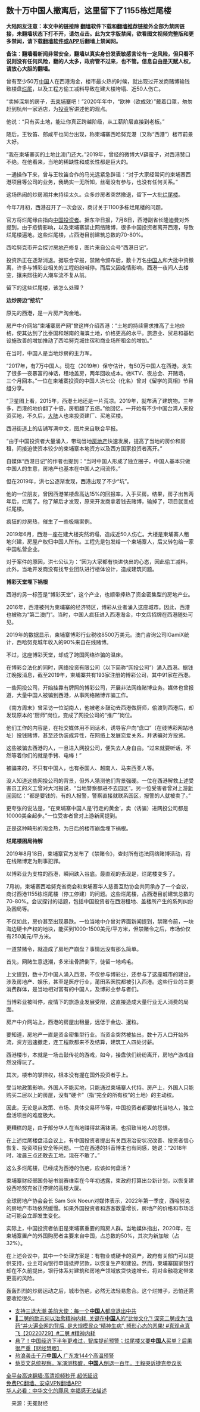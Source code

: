  <!-- 面包屑导航 --> <h2>数十万中国人撤离后，这里留下了1155栋烂尾楼</h2> <p class="notice"><b>大陆网友注意：本文中的链接除 <a href="https://github.com/bannedbook/fanqiang" >翻墙</a>软件下载和<a href="https://github.com/killgcd/justmysocks/blob/master/README.md">翻墙推荐</a>链接外全部为禁网链接，未翻墙状态下打不开，请勿点击。此为文字版禁闻，欲看图文视频完整版和更多禁闻，请下载<a href="https://github.com/bannedbook/fanqiang">翻墙软件或APP</a>后翻墙上禁闻网。</p><p>备注：翻墙看新闻非常安全，翻墙以真实身份发表敏感言论有一定风险，但只看不说则没有任何风险，翻的人太多，政府管不过来，也不管。信息自由是天赋人权，请放心大胆的翻墙。</b></p>  <div class="entry"> <p>曾有至少50万<span class='wp_keywordlink_affiliate'><a href="https://www.bannedbook.org/" title="中国" target="_blank">中国</a></span>人在西港淘金，楼市最火热的时候，就出现过开发商赌博输钱致楼盘<a href="https://www.bannedbook.org/bnews/tag/%E7%83%82%E5%B0%BE/" class="st_tag internal_tag" rel="tag" title="标签 烂尾 下的日志">烂尾</a>，以及工程方偷工减料导致在建大楼垮塌、近50人伤亡。</p> <p>“卖掉深圳的房子，去<a href="https://www.bannedbook.org/bnews/tag/%e6%9f%ac%e5%9f%94%e5%af%a8/" class="st_tag internal_tag" rel="tag" title="标签 柬埔寨 下的日志">柬埔寨</a>吧！”2020年年中，“欧神（欧成效）”戴着口罩，匆匆赶到杭州一家酒店，为<a href="https://www.bannedbook.org/bnews/tag/%e6%8a%95%e8%b5%84/" class="st_tag internal_tag" rel="tag" title="标签 投资 下的日志">投资</a>客讲述他的观点。</p> <p>他说：“只有买土地，能让你真正跨越阶级，从工薪阶层直接到老板。”</p> <p>随后，王牧笛、郎咸平也同台出现，称柬埔寨西哈努克港（又称“西港”）楼市前景大好。</p> <p>“我在柬埔寨买的土地比澳门还大。”2019年，曾经的微博大V薛蛮子，对西港赞口不绝。在他看来，当地的稀缺性和成长性都是巨大的。</p> <p>一通操作下来，曾与王牧笛合作的马光远紧急辟谣：“对于大家经常问的柬埔寨西港项目等公司的业务，我确实一无所知，丝毫没有参与，也没有任何关系。”</p> <p>这场热闹的炒房潮并未持续太久。众多炒房者突然撤退，留下一大批<a href="https://www.bannedbook.org/bnews/tag/%E7%83%82%E5%B0%BE%E6%A5%BC/" class="st_tag internal_tag" rel="tag" title="标签 烂尾楼 下的日志">烂尾楼</a>。</p> <p>今年7月初，西港召开了一次会议，商讨关于1100多栋烂尾楼的问题。</p> <p>官方将烂尾缘由指向<a href="https://www.bannedbook.org/bnews/tag/%E4%B8%AD%E5%9B%BD/" class="st_tag internal_tag" rel="tag" title="标签 中国 下的日志">中国</a><a href="https://www.bannedbook.org/bnews/tag/%e6%8a%95%e8%b5%84%e8%80%85/" class="st_tag internal_tag" rel="tag" title="标签 投资者 下的日志">投资者</a>。据东华日报，7月8日，西港副省长隆迪曼对外提到，由于疫情影响，以及柬埔寨禁止网络赌博，很多中国投资者离开西港，导致烂尾楼遍地。这些烂尾楼，占西港目前建筑总数的70-80%。</p> <p>西哈努克市开会探讨房<a href="https://www.bannedbook.org/bnews/tag/%e5%9c%b0%e4%ba%a7/" class="st_tag internal_tag" rel="tag" title="标签 地产 下的日志">地产</a>修复，图片来自公众号“西港日记”。</p> <p>投资热正在逐渐消退。据联合早报，禁赌令颁布后，数十万名<a href="https://www.bannedbook.org/bnews/tag/%e4%b8%ad%e5%9b%bd%e4%ba%ba/" class="st_tag internal_tag" rel="tag" title="标签 中国人 下的日志">中国人</a>和大批中资撤离，许多与博彩业相关的工程纷纷喊停。而后又因疫情影响，西港一夜间人去楼空，攘来熙往的人潮车流不复从前。</p> <p>留下的这些烂尾楼，该怎么处理？</p> <p><strong>边炒房边“挖坑”</strong></p> <p><strong></strong></p> <p>原先的西港，是一片房产淘金地。</p> <p>房产中介网站“柬埔寨房产网”曾这样介绍西港：“土地的持续需求推高了土地价格，使其达到了比泰国和越南的海滨土地，价格更高的水平。旅游业、贸易和基础设施改善的增加推动了西哈努克城住宿和商业场所租金的增加。”</p>  <p>在当时，中国人是当地炒房的主力军。</p> <p>“2017年，有7万中国人。现在（2019年）保守估计，有50万中国人在西港。发生了很多一夜暴富的神话，租地盖房，两年回收成本。做KTV、夜总会、开赌场，三个月回本。”一位在柬埔寨投资的中国人洪七公（化名）曾对《留学的真相》节目组分享。</p> <p>“卫星图上看，2015年，西港土地还是一片荒凉。2019年，就布满了建筑物。三年多，西港的地价翻了十倍，房租翻了五倍。”他回忆，一开始有不少中国台湾人来投资买地，不久后，<span class='wp_keywordlink_affiliate'><a href="https://www.bannedbook.org/" title="大陆" target="_blank">大陆</a></span>人也来投资建厂、买地买楼。</p> <p>西港街道上的店铺写满中文，图片来自联合早报。</p> <p>“由于中国投资者大量涌入，带动当地<a href="https://www.bannedbook.org/bnews/tag/%e6%88%bf%e5%9c%b0%e4%ba%a7/" class="st_tag internal_tag" rel="tag" title="标签 房地产 下的日志">房地产</a>快速发展，提高了当地的房价和房租，间接迫使资本较少的柬埔寨本地资方以及西方国家投资者离开。”</p> <p>自媒体“西港日记”的作者也提到：“当时中国人形成了独立圈子，中国人基本只做中国人的生意，房地产也基本在中国人之间流传。”</p> <p>但在2019年，洪七公逐渐发现，西港出现了不少“坑”。</p> <p>他的一位朋友，曾因西港某楼盘高达15%的回报率，入手买房。结果，房子出售两年后，烂尾了。他了解后才发现，原来开发商拿着钱去赌博，输掉了，项目就变成烂尾楼。</p> <p>疯狂的炒房热，催生了一些极端案例。</p> <p>2019年6月，西港一座在建大楼突然坍塌，造成近50人伤亡。大楼是柬埔寨人租地兴建，房屋产权归中国人所有。工程先是包发给一个柬埔寨人，后又转包给一家中国私营企业。</p> <p>对于案件的原因，洪七公认为：“因为大家都有快进快出的心态，因此偷工减料。此外，当地开发商没有找专业团队进行楼体设计，造成建筑问题。</p> <p><strong>博彩天堂埋下祸根</strong></p> <p>西港的另一标签是“博彩天堂”，这个产业，也顺带捧热了资金密集型的房地产业。</p> <p>2016年，西港被列为柬埔寨的经济特区，博彩从业者涌入这座城市。因此，西港也被称为“第二澳门”。当时，中国人疯狂进入西港淘金，中文店招牌在西港随处可见。</p> <p>2019年的数据显示，柬埔寨博彩行业税收8500万美元。澳门咨询公司IGamiX统计，西哈努克城年收入的90%来自在线赌博。</p> <p>不过，这座博彩天堂，却成了跨国网络诈骗的温床。</p>  <p>在博彩合法化的同时，网络投资有限公司（以下简称“网投公司”）涌入西港。据钱江晚报消息，截至2019年，柬埔寨共有193家注册的博彩公司，其中91家在西港。</p> <p>一些网投公司，开始挂靠有牌照的博彩公司，开展非法网络赌博业务。媒体也曾报道，大量中国人被骗到西港，从事网络赌博诈骗工作。</p> <p>《南方周末》曾采访一位湖南人，他被老乡鼓动去西港做厨师，偷渡到西港后，却发现原本的“厨师”岗位，变成了网投公司的“推广”岗位。</p> <p>他们工作的内容是，在社交媒体用不同话术，诱导客户向“盘口”（在线博彩网站地址）投钱赌博，甚至还伪装成异性，在网络上发展恋爱关系，并诱骗对方投资。</p> <p>这些被骗去西港的人，一旦进入网投公司，便失去人身自由。“过来就要听话，不然等着你们的就是手铐、电棒！”</p> <p>被骗来的，不只有中国人，也有泰国人、越南人、马来西亚人等。</p> <p>没人知道这些网投公司的背景，但外人猜测他们背景强硬。一位在西港解救上述受害员工的义工曾对大河报说，“当地警察都进不去园区”。另一位受害者曾对上游<span class='wp_keywordlink_affiliate'><a href="https://www.bannedbook.org/" title="新闻">新闻</a></span>回忆：“都是要钱的，有的人报警，警察直接就联系园区，报警的人就被卖了。”</p> <p>更夸张的说法是，“在柬埔寨中国人是‘行走的黄金’，卖（诱骗）进网投公司都是10000美金起步。”一位受害者曾对上游新闻提到。</p> <p>正是这种畸形的淘金热，为日后的楼市崩盘埋下祸根。</p> <p><strong>烂尾楼困局待解</strong></p> <p>2019年8月18日，柬埔寨官方发布了《禁赌令》，查封所有违法网络赌博活动，将在线赌博定为刑事犯罪。</p> <p>以博彩业为支柱的西港，瞬间跌入谷底。最直观的表现是，烂尾楼变多了。</p> <p>7月初，柬埔寨西哈努克省商会和柬埔寨华人慈善互助协会共同承办了一个会议，商讨西港1155栋烂尾楼（停工停建）的问题。这些烂尾楼，占西港目前建筑总数的70-80%。会议探讨的话题，包括中国投资者在西港租地、盖楼所产生的系列纠纷及困局等。</p> <p>不仅如此，房价甚至出现暴跌。一位当地中介曾对界面新闻提到，禁赌令前，一块海边硬卡产权的地块，能买到1000-1500美元/平方米，但禁赌令之后，市场价仅有250美元/平方米。</p> <p>一道禁赌令，就造成了房地产崩盘？事情远没有那么简单。</p> <p>首先，网赌生意退潮，多米诺骨牌倒下，徒留一地鸡毛。</p>  <p>上文提到，数十万中国人涌入西港，不仅参与博彩业，还参与了这座城市的建设，涉及房地产、娱乐，甚至是医疗行业，莆田系医院都被引入西港。这些行业的主要消费群体，是当地相对富有的中国人，及博彩业参与者们。</p> <p>当博彩业被叫停，疫情下的旅游业发展受限，这直接造成大量行业无人消费的局面。</p> <p>房产中介网站上，西港的房屋出租量，远低于金边、暹粒。</p> <p>要知道，房地产一直是资金密集型行业。当资金突然被抽出，数十万人口开始外流，资方迅速撤走，连工程款都来不及结算，建筑工人四处讨薪。</p> <p>西港楼市，本就是一场击鼓传花的游戏，如今，接盘侠们纷纷离开，房地产游戏自然没得玩了。</p> <p>其次，楼市的掌控权，根本没有握在国外投资者手上。</p> <p>受当地政策影响，外国人不能买地，只能通过柬埔寨人代持。房产上，外国人只能购买二层以上的房屋，没有“硬卡”（指“完全的所有权”的土地）的主动权。</p> <p>因此，无论是从政策、市场、具体交易环节等，中国投资者都要依托当地人，独立盘活项目的难度极大。</p> <p>更糟糕的是，由于部分华人在当地赚得盆满钵满，也招致当地人的怨恨。</p> <p>在上述烂尾楼盘活会议上，有中国投资者提出有关西港治安状况改善、投资者信心恢复、投资项目安全等问题。一位在西港的抖音博主也有同感，她说：“2018年时，凌晨三点还敢去工地，现在不敢了。”</p> <p>这么多烂尾楼，已经成为西港的伤疤，应该如何盘活？</p> <p>柬埔寨财经部国务秘书翁赛维索在今年初透露，柬政府打算出台新计划，以恢复建设西哈努克省正停建的高楼大厦。</p> <p>全球房地产协会会长 Sam Sok Noeun对媒体表示，2022年第一季度，西哈努克的房地产市场依然缓慢。如果外国投资者和游客数量增长，房地产的价格和市场活动可能会立即发生变化。</p> <p>实际上，中国投资者依旧是柬埔寨重要的购房人群。当地媒体指出，2020年，在柬埔寨置产的外国购房者主要来自中国，占总数的50%，其次为新加坡（占32%）。</p> <p>在上述会议中，其中一个处理方案是：有物业或硬卡的资产，政府有关部门可以提供支持，业主可向银行申请抵押贷款，以恢复生产和建设。然而，柬埔寨国家银行却在不久前提出，银行体系对建筑和房地产领域放贷快速增长，将对金融稳定带来更高的风险。</p> <p>轰轰烈烈的炒房运动之后，城市伤疤，必然无法轻易愈合。这个烂摊子，恐怕还需要收拾很久。</p>  <div id="taboola-mid-1"></div>  <ul class='op-related-articles' title='相关阅读'> <li><a href='https://www.bannedbook.org/bnews/comments/20220729/1764758.html' target='_blank'>支持三退大潮 美前大使：每一个<b>中国人</b>都应退出中共</a></li> <li><a href='https://www.bannedbook.org/bnews/bannedvideo/20220729/1764679.html' target='_blank'>💢二舅的励志何以治愈精神内耗, 关键在<b>中国人</b>的“比惨文化”! 深究二舅成为“良药”并火遍全网的背后, 是大规模民众“精神生病”, 畸形心态的恶果! #真观点真飞【20220729】#二舅 #精神内耗</a></li> <li><a href='https://www.bannedbook.org/bnews/bannedvideo/20220729/1764393.html' target='_blank'>悬了！中国经济下半年更难过，智库提前预警；烂尾楼又要<b>中国人</b>买单？后果很严重【财经慧眼】</a></li> <li><a href='https://www.bannedbook.org/bnews/taiwannews/20220728/1764009.html' target='_blank'>热浪袭击千万<b>中国人</b> 广东发144个高温预警</a></li> <li><a href='https://www.bannedbook.org/bnews/bannedvideo/20220728/1763867.html' target='_blank'>蔡英文总统视察。军演测核酸，<b>中国人</b>倒退一百年。王毅哭诉捷克参议长</a></li> </ul> <p class="texttj"> <a href="https://github.com/bannedbook/fanqiang/wiki/V2ray%E6%9C%BA%E5%9C%BA" target="_blank">全平台高速翻墙:高清视频秒开,超低延迟</a><br/> <a href="https://github.com/bannedbook/fanqiang/wiki/%E7%A6%81%E9%97%BB%E7%BD%91%E5%AE%89%E5%8D%93%E7%BF%BB%E5%A2%99%E6%96%B0%E9%97%BBAPP" target="_blank">免费PC翻墙、安卓VPN翻墙APP</a><br/> <a href="https://www.bannedbook.org/bnews/comments/20220220/1694796.html" target="_blank">华人必看：中华文化的飓风 幸福感无法描述</a> </p><p class="src-info">　来源：无冕财经 </p><a name='sharetosocial'></a>  <div style="margin-bottom:5px;padding-bottom:5px;clear:both"> <div id="archive-pix-1" class="banner-ads"> <!-- AuctionX Display platform tag START --> <div id="27602x728x90x621x_ADSLOT1" clicktrack="%%CLICK_URL_ESC%%"></div>  <!-- AuctionX Display platform tag END --> </div> <div id="archive-pix-2" class="banner-ads"> <!-- AuctionX Display platform tag START --> <div id="27556x300x250x621x_ADSLOT1" clicktrack="%%CLICK_URL_ESC%%" style="margin:0 auto;text-align:center"></div>  <!-- AuctionX Display platform tag END --> </div> </div>  <div id="archive-pix-1" class="banner-ads"> <!-- AuctionX Display platform tag START --> <div id="27603x728x90x621x_ADSLOT1" clicktrack="%%CLICK_URL_ESC%%"></div>  <!-- AuctionX Display platform tag END --> </div> </div><!--END ENTRY--> 